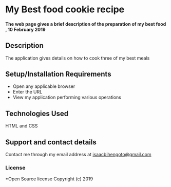 # My Best food cookie recipe

#### The web page gives a brief description of the preparation of my best food , 10 February 2019

## Description

The application gives details on how to cook three of my best meals

## Setup/Installation Requirements

- Open any applicable browser
- Enter the URL
- View my application performing various operations

## Technologies Used

HTML and CSS

## Support and contact details

Contact me through my email address at isaacbihengoto@gmail.com

### License

\*Open Source license
Copyright (c) 2019
